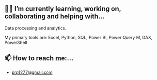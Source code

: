 ## 👨‍💻 I’m currently learning, working on, collaborating and helping with...

Data processing and analytics.

My primary tools are:
Excel, Python, SQL, Power BI, Power Query M, DAX, PowerShell

## 📫 How to reach me:...

- prp1277@gmail.com
